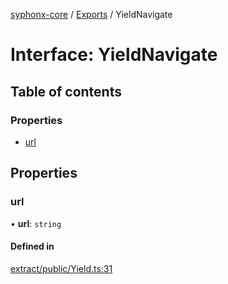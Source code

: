 [syphonx-core](../README.md) / [Exports](../modules.md) / YieldNavigate

# Interface: YieldNavigate

## Table of contents

### Properties

- [url](YieldNavigate.md#url)

## Properties

### url

• **url**: `string`

#### Defined in

[extract/public/Yield.ts:31](https://github.com/dtempx/syphonx-core/blob/e4f4a4f/extract/public/Yield.ts#L31)
